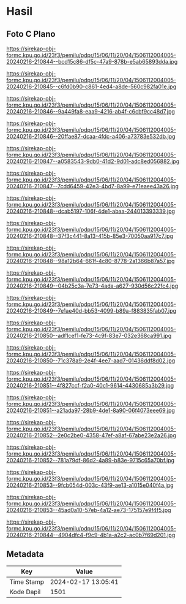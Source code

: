 # Hasil

## Foto C Plano

https://sirekap-obj-formc.kpu.go.id/23f3/pemilu/pdpr/15/06/11/20/04/1506112004005-20240216-210844--bcd15c86-df5c-47a9-878b-e5ab65893dda.jpg

https://sirekap-obj-formc.kpu.go.id/23f3/pemilu/pdpr/15/06/11/20/04/1506112004005-20240216-210845--c6fd0b90-c861-4ed4-a8de-560c982fa01e.jpg

https://sirekap-obj-formc.kpu.go.id/23f3/pemilu/pdpr/15/06/11/20/04/1506112004005-20240216-210846--9a449fa8-eaa9-4216-ab4f-c6cbf9cc48d7.jpg

https://sirekap-obj-formc.kpu.go.id/23f3/pemilu/pdpr/15/06/11/20/04/1506112004005-20240216-210846--20ffae87-dcaa-4fdc-a406-a73783e532db.jpg

https://sirekap-obj-formc.kpu.go.id/23f3/pemilu/pdpr/15/06/11/20/04/1506112004005-20240216-210847--a0583543-9db0-41d2-9d01-adc8ed056882.jpg

https://sirekap-obj-formc.kpu.go.id/23f3/pemilu/pdpr/15/06/11/20/04/1506112004005-20240216-210847--7cdd6459-42e3-4bd7-8a99-e71eaee43a26.jpg

https://sirekap-obj-formc.kpu.go.id/23f3/pemilu/pdpr/15/06/11/20/04/1506112004005-20240216-210848--dcab5197-106f-4de1-abaa-244013393339.jpg

https://sirekap-obj-formc.kpu.go.id/23f3/pemilu/pdpr/15/06/11/20/04/1506112004005-20240216-210848--37f3c441-8a13-415b-85e3-70050aa917c7.jpg

https://sirekap-obj-formc.kpu.go.id/23f3/pemilu/pdpr/15/06/11/20/04/1506112004005-20240216-210848--98a12b64-661f-4c80-8778-2a1366b87a57.jpg

https://sirekap-obj-formc.kpu.go.id/23f3/pemilu/pdpr/15/06/11/20/04/1506112004005-20240216-210849--04b25c3a-7e73-4ada-a627-930d56c22fc4.jpg

https://sirekap-obj-formc.kpu.go.id/23f3/pemilu/pdpr/15/06/11/20/04/1506112004005-20240216-210849--7e1ae40d-bb53-4099-b89a-f883835fab07.jpg

https://sirekap-obj-formc.kpu.go.id/23f3/pemilu/pdpr/15/06/11/20/04/1506112004005-20240216-210850--adf1cef1-fe73-4c9f-83e7-032e368ca991.jpg

https://sirekap-obj-formc.kpu.go.id/23f3/pemilu/pdpr/15/06/11/20/04/1506112004005-20240216-210850--71c378a9-2e4f-4ee7-aad7-01436ddf8d02.jpg

https://sirekap-obj-formc.kpu.go.id/23f3/pemilu/pdpr/15/06/11/20/04/1506112004005-20240216-210851--4f827ccf-f2a0-40c1-9614-4430685a3b29.jpg

https://sirekap-obj-formc.kpu.go.id/23f3/pemilu/pdpr/15/06/11/20/04/1506112004005-20240216-210851--a21ada97-28b9-4de1-8a90-06f4073eee69.jpg

https://sirekap-obj-formc.kpu.go.id/23f3/pemilu/pdpr/15/06/11/20/04/1506112004005-20240216-210852--2e0c2be0-4358-47ef-a8af-67abe23e2a26.jpg

https://sirekap-obj-formc.kpu.go.id/23f3/pemilu/pdpr/15/06/11/20/04/1506112004005-20240216-210852--781a79df-86d2-4a89-b83e-9715c65a70bf.jpg

https://sirekap-obj-formc.kpu.go.id/23f3/pemilu/pdpr/15/06/11/20/04/1506112004005-20240216-210853--9fcb054d-003c-43f9-ae13-a1015e040f4a.jpg

https://sirekap-obj-formc.kpu.go.id/23f3/pemilu/pdpr/15/06/11/20/04/1506112004005-20240216-210853--45ad0a10-57eb-4a12-ae73-175157e9f4f5.jpg

https://sirekap-obj-formc.kpu.go.id/23f3/pemilu/pdpr/15/06/11/20/04/1506112004005-20240216-210844--4904dfc4-f9c9-4b1a-a2c2-ac0b7f69d201.jpg


## Metadata

| Key        | Value               |
| ---------- | ------------------- |
| Time Stamp | 2024-02-17 13:05:41 |
| Kode Dapil | 1501                |



